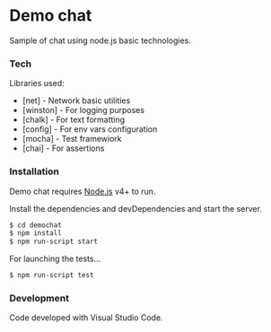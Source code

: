 # Demo chat

Sample of chat using node.js basic technologies.

### Tech

Libraries used:

- [net] - Network basic utilities
- [winston] - For logging purposes
- [chalk] - For text formatting
- [config] - For env vars configuration
- [mocha] - Test framewiork
- [chai] - For assertions

### Installation

Demo chat requires [Node.js](https://nodejs.org/) v4+ to run.

Install the dependencies and devDependencies and start the server.

```sh
$ cd demochat
$ npm install
$ npm run-script start
```

For launching the tests...

```sh
$ npm run-script test
```

### Development

Code developed with Visual Studio Code.
